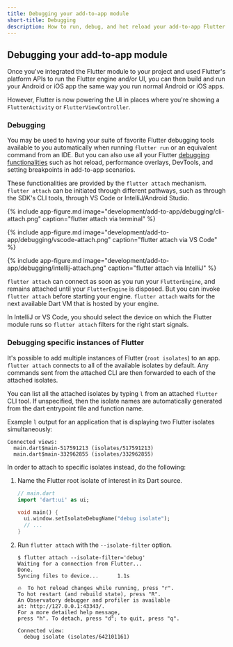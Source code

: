 ```yaml
---
title: Debugging your add-to-app module
short-title: Debugging
description: How to run, debug, and hot reload your add-to-app Flutter module.
---
```


## Debugging your add-to-app module

Once you've integrated the Flutter module to your project and used Flutter's
platform APIs to run the Flutter engine and/or UI,
you can then build and run your Android or iOS app the same way
you run normal Android or iOS apps.

However, Flutter is now powering the UI in places where you're showing a
`FlutterActivity` or `FlutterViewController`.

### Debugging

You may be used to having your suite of favorite Flutter debugging tools
available to you automatically when running `flutter run` or an equivalent
command from an IDE. But you can also use all your Flutter
[debugging functionalities][] such as hot reload, performance
overlays, DevTools, and setting breakpoints in add-to-app scenarios.

These functionalities are provided by the `flutter attach` mechanism.
`flutter attach` can be initiated through different pathways,
such as through the SDK's CLI tools,
through VS Code or IntelliJ/Android Studio.

{% include app-figure.md image="development/add-to-app/debugging/cli-attach.png" caption="flutter attach via terminal" %}

{% include app-figure.md image="development/add-to-app/debugging/vscode-attach.png" caption="flutter attach via VS Code" %}

{% include app-figure.md image="development/add-to-app/debugging/intellij-attach.png" caption="flutter attach via IntelliJ" %}

`flutter attach` can connect as soon as you run your `FlutterEngine`, and
remains attached until your `FlutterEngine` is disposed. But you can invoke
`flutter attach` before starting your engine. `flutter attach` waits for
the next available Dart VM that is hosted by your engine.

In IntelliJ or VS Code, you should select the device on which the Flutter
module runs so `flutter attach` filters for the right start signals.

### Debugging specific instances of Flutter

It's possible to add multiple instances of Flutter
(`root isolates`) to an app.  `flutter attach`
connects to all of the available isolates by default.
Any commands sent from the attached CLI are then forwarded
to each of the attached isolates.

You can list all the attached isolates by typing `l`
from an attached `flutter` CLI tool.
If unspecified, then the isolate names are automatically generated
from the dart entrypoint file and function name.

Example `l` output for an application that is displaying two Flutter isolates
simultaneously:

```terminal
Connected views:
  main.dart$main-517591213 (isolates/517591213)
  main.dart$main-332962855 (isolates/332962855)
```

In order to attach to specific isolates instead, do the following:

1. Name the Flutter root isolate of interest in its Dart source.

    <!-- skip -->
    ```dart
    // main.dart
    import 'dart:ui' as ui;

    void main() {
      ui.window.setIsolateDebugName("debug isolate");
      // ...
    }
    ```

2. Run `flutter attach` with the `--isolate-filter` option.

    ```terminal
    $ flutter attach --isolate-filter='debug'
    Waiting for a connection from Flutter...
    Done.
    Syncing files to device...      1.1s

    🔥  To hot reload changes while running, press "r".
    To hot restart (and rebuild state), press "R".
    An Observatory debugger and profiler is available
    at: http://127.0.0.1:43343/.
    For a more detailed help message,
    press "h". To detach, press "d"; to quit, press "q".

    Connected view:
      debug isolate (isolates/642101161)
    ```


[debugging functionalities]: /docs/testing/debugging
